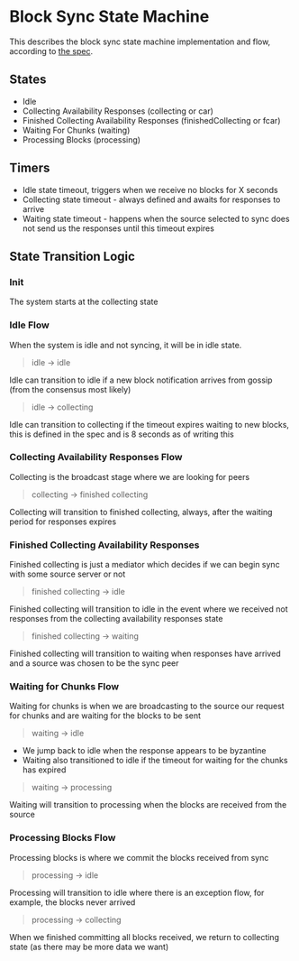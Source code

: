 # Block Sync State Machine

This describes the block sync state machine implementation and flow, according to [the spec](https://github.com/orbs-network/orbs-spec/blob/master/behaviors/services/block-storage.md).

## States

* Idle
* Collecting Availability Responses (collecting or car)
* Finished Collecting Availability Responses (finishedCollecting or fcar)
* Waiting For Chunks (waiting)
* Processing Blocks (processing)

## Timers

* Idle state timeout, triggers when we receive no blocks for X seconds
* Collecting state timeout - always defined and awaits for responses to arrive
* Waiting state timeout - happens when the source selected to sync does not send us the responses until this timeout expires

## State Transition Logic

### Init
The system starts at the collecting state

### Idle Flow
When the system is idle and not syncing, it will be in idle state.

> idle -> idle

Idle can transition to idle if a new block notification arrives from gossip
(from the consensus most likely)

> idle -> collecting

Idle can transition to collecting if the timeout expires waiting to new blocks, this is defined in the spec and is 8 seconds as of writing this

### Collecting Availability Responses Flow
Collecting is the broadcast stage where we are looking for peers

> collecting -> finished collecting

Collecting will transition to finished collecting, always, after the waiting period for responses expires

### Finished Collecting Availability Responses
Finished collecting is just a mediator which decides if we can begin sync with some source server or not

> finished collecting -> idle

Finished collecting will transition to idle in the event where we received not responses from the collecting availability responses state

> finished collecting -> waiting

Finished collecting will transition to waiting when responses have arrived and a source was chosen to be the sync peer

### Waiting for Chunks Flow
Waiting for chunks is when we are broadcasting to the source our request for chunks and are waiting for the blocks to be sent

> waiting -> idle

* We jump back to idle when the response appears to be byzantine
* Waiting also transitioned to idle if the timeout for waiting for the chunks has expired

> waiting -> processing

Waiting will transition to processing when the blocks are received from the source

### Processing Blocks Flow
Processing blocks is where we commit the blocks received from sync

> processing -> idle

Processing will transition to idle where there is an exception flow, for example, the blocks never arrived

> processing -> collecting

When we finished committing all blocks received, we return to collecting state (as there may be more data we want)

